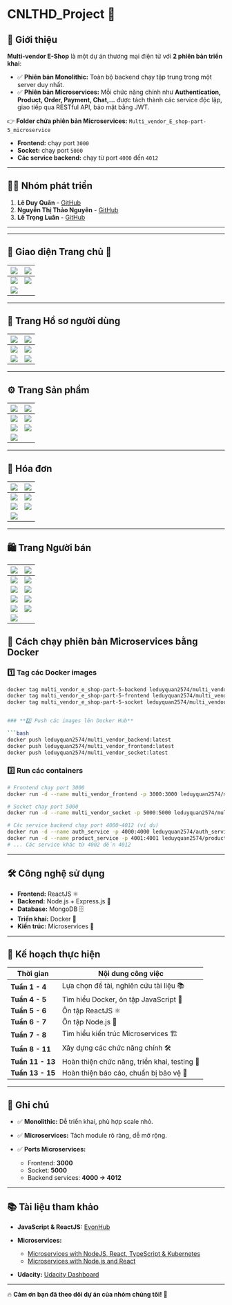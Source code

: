 # **CNLTHD_Project** 🚀

## 📌 **Giới thiệu**
**Multi-vendor E-Shop** là một dự án thương mại điện tử với **2 phiên bản triển khai**:

- ✅ **Phiên bản Monolithic:** Toàn bộ backend chạy tập trung trong một server duy nhất.
- ✅ **Phiên bản Microservices:** Mỗi chức năng chính như **Authentication, Product, Order, Payment, Chat,...** được tách thành các service độc lập, giao tiếp qua RESTful API, bảo mật bằng JWT.

👉 **Folder chứa phiên bản Microservices:** `Multi_vendor_E_shop-part-5_microservice`  
- **Frontend:** chạy port `3000`
- **Socket:** chạy port `5000`
- **Các service backend:** chạy từ port `4000` đến `4012`

---

## 👨‍💻 **Nhóm phát triển**
1. **Lê Duy Quân** - [GitHub](https://github.com/LeDuyQuan1911/leduyquan.github.io/tree/gh-pages)  
2. **Nguyễn Thị Thảo Nguyên** - [GitHub](https://github.com/ThaoNguyen157/nguynt.github.io/tree/gh-pages)  
3. **Lê Trọng Luân** - [GitHub](https://github.com/trongluan23/Luan.github.io/tree/gh-pages)  

---

---

## 📸 **Giao diện Trang chủ 🙈**

| ![](https://res.cloudinary.com/dwahfjinm/image/upload/v1750292111/253805289-14dfa843-e495-4fd7-bffe-b10b7a65cfc9_efd7ba.png) | ![](https://res.cloudinary.com/dwahfjinm/image/upload/v1750292111/253805500-50b136fa-6e50-44e7-863b-b4ab51adad1d_q3ksym.png) |
|---|---|
| ![](https://res.cloudinary.com/dwahfjinm/image/upload/v1750292111/253805575-6f56921f-5cfd-46ab-8a8e-f3da56129dc7_onnq6o.png) | ![](https://res.cloudinary.com/dwahfjinm/image/upload/v1750292112/253805593-b4fbd9c0-3303-47e4-a220-78479aac9ba1_rj2h2v.png) |
| ![](https://res.cloudinary.com/dwahfjinm/image/upload/v1750292112/253805652-b0c29ba1-fb04-4558-8982-cc3ca3563088_e6oasm.png) | |

---

## 👥 **Trang Hồ sơ người dùng**

| ![](https://res.cloudinary.com/dwahfjinm/image/upload/v1750292112/253806305-e3fcdef1-460b-4ed6-bb51-425e6dfe3379_vfmlvd.png) | ![](https://res.cloudinary.com/dwahfjinm/image/upload/v1750292113/253806446-57a422bd-123c-4bdf-b961-cbb5bc9c8556_yzwwzc.png) |
|---|---|
| ![](https://res.cloudinary.com/dwahfjinm/image/upload/v1750292113/253806807-e0d8b6d6-ea71-458b-9685-3fa906c4ebf7_wpkofh.png) | ![](https://res.cloudinary.com/dwahfjinm/image/upload/v1750292113/253807454-724add12-d3e3-4d62-9ed5-affc41ea5d52_m7apx9.png) |
| ![](https://res.cloudinary.com/dwahfjinm/image/upload/v1750292113/253806837-382c23fc-ec18-45a1-99b4-b3f96baf6f9e_vdxz7u.png) | ![](https://res.cloudinary.com/dwahfjinm/image/upload/v1750292113/253808494-c417337a-b62b-485b-99a8-3078960e125e_vhe7hx.png) |

---

## ⚙️ **Trang Sản phẩm**

| ![](https://res.cloudinary.com/dwahfjinm/image/upload/v1750292108/253807650-60d125e1-c4b5-4ab7-9ae5-ca922f44cd62_f6kwlt.png) | ![](https://res.cloudinary.com/dwahfjinm/image/upload/v1750292109/253807788-fc53e2ce-8fdc-4fb6-a01b-651206499bbe_dch0yd.png) |
|---|---|
| ![](https://res.cloudinary.com/dwahfjinm/image/upload/v1750292109/253807718-1f3ee05a-162b-41d3-96bf-eb5874fa4313_xzlh43.png) | ![](https://res.cloudinary.com/dwahfjinm/image/upload/v1750292110/253807874-63972ed5-1f58-42c0-b29c-35dcf46f3a92_pnpeju.png) |
| ![](https://res.cloudinary.com/dwahfjinm/image/upload/v1750292110/253807907-97c54f9e-e3ae-4f34-9afb-fbc58faa7fa9_ja9fvy.png) | ![](https://res.cloudinary.com/dwahfjinm/image/upload/v1750292110/253807975-01c44518-e3f3-4af2-8587-1ac61ca2a992_llzbpq.png) |
| ![](https://res.cloudinary.com/dwahfjinm/image/upload/v1750292111/253808050-71883165-670a-4705-b1b7-de9dc82451da_agdiga.png) | |

---

## 🧾 **Hóa đơn**

| ![](https://res.cloudinary.com/dwahfjinm/image/upload/v1750292110/253808260-370e357d-8248-46fc-8749-37aed7f5efd3_eocs5m.png) | ![](https://res.cloudinary.com/dwahfjinm/image/upload/v1750292111/253808341-43f623b9-cc86-4ead-a478-e18453506662_r5wm0z.png) |
|---|---|
| ![](https://res.cloudinary.com/dwahfjinm/image/upload/v1750292111/253808361-6bf3f4f9-379e-41fb-aab4-a05474d98297_aciyik.png) | ![](https://res.cloudinary.com/dwahfjinm/image/upload/v1750292111/253808382-f9522152-34e4-4749-a681-a9895bbec8f6_pq2uju.png) |
| ![](https://res.cloudinary.com/dwahfjinm/image/upload/v1750292112/253808402-fd42ea39-b2ff-45d9-8023-0e21ca83ef34_ffl3me.png) | ![](https://res.cloudinary.com/dwahfjinm/image/upload/v1750292113/253808455-2af2d6c1-b559-4778-b64c-2108e96f4ca5_i0k7sd.png) |
| ![](https://res.cloudinary.com/dwahfjinm/image/upload/v1750292113/253808494-c417337a-b62b-485b-99a8-3078960e125e_vhe7hx.png) | |

---

## 🛍️ **Trang Người bán**

| ![](https://res.cloudinary.com/dwahfjinm/image/upload/v1750292113/253808734-386b48a1-9139-4b19-be0b-0b86c9cb8ccb_s92l8e.png) | ![](https://res.cloudinary.com/dwahfjinm/image/upload/v1750292114/Screenshot_2025-06-19_070751_fccqsp.png) |
|---|---|
| ![](https://res.cloudinary.com/dwahfjinm/image/upload/v1750292114/Screenshot_2025-06-19_070803_ubkgti.png) | ![](https://res.cloudinary.com/dwahfjinm/image/upload/v1750292114/Screenshot_2025-06-19_070818_ibp9zz.png) |
| ![](https://res.cloudinary.com/dwahfjinm/image/upload/v1750292114/Screenshot_2025-06-19_070829_koon6l.png) | ![](https://res.cloudinary.com/dwahfjinm/image/upload/v1750292114/Screenshot_2025-06-19_070852_dnzltd.png) |
| ![](https://res.cloudinary.com/dwahfjinm/image/upload/v1750292114/Screenshot_2025-06-19_070902_otgh5h.png) | ![](https://res.cloudinary.com/dwahfjinm/image/upload/v1750292114/Screenshot_2025-06-19_070912_fn8xxd.png) |
| ![](https://res.cloudinary.com/dwahfjinm/image/upload/v1750292115/Screenshot_2025-06-19_070921_ayoe9d.png) | ![](https://res.cloudinary.com/dwahfjinm/image/upload/v1750292115/Screenshot_2025-06-19_070934_tr60fn.png) |
| ![](https://res.cloudinary.com/dwahfjinm/image/upload/v1750292107/Screenshot_2025-06-19_070952_gqixej.png) | |


## 🚀 **Cách chạy phiên bản Microservices bằng Docker**

### **1️⃣ Tag các Docker images**
```bash
docker tag multi_vendor_e_shop-part-5-backend leduyquan2574/multi_vendor_backend:latest
docker tag multi_vendor_e_shop-part-5-frontend leduyquan2574/multi_vendor_frontend:latest
docker tag multi_vendor_e_shop-part-5-socket leduyquan2574/multi_vendor_socket:latest


### **2️⃣ Push các images lên Docker Hub**

```bash
docker push leduyquan2574/multi_vendor_backend:latest
docker push leduyquan2574/multi_vendor_frontend:latest
docker push leduyquan2574/multi_vendor_socket:latest
```

### **3️⃣ Run các containers**

```bash
# Frontend chạy port 3000
docker run -d --name multi_vendor_frontend -p 3000:3000 leduyquan2574/multi_vendor_frontend:latest

# Socket chạy port 5000
docker run -d --name multi_vendor_socket -p 5000:5000 leduyquan2574/multi_vendor_socket:latest

# Các service backend chạy port 4000~4012 (ví dụ)
docker run -d --name auth_service -p 4000:4000 leduyquan2574/auth_service:latest
docker run -d --name product_service -p 4001:4001 leduyquan2574/product_service:latest
# ... Các service khác từ 4002 đến 4012
```

---

## 🛠 **Công nghệ sử dụng**

* **Frontend:** ReactJS ⚛️
* **Backend:** Node.js + Express.js 🚀
* **Database:** MongoDB 🗄️
* **Triển khai:** Docker 🐳
* **Kiến trúc:** Microservices 🔗

---

## 📅 **Kế hoạch thực hiện**

| **Thời gian**    | **Nội dung công việc**                       |
| ---------------- | -------------------------------------------- |
| **Tuần 1 - 4**   | Lựa chọn đề tài, nghiên cứu tài liệu 📚      |
| **Tuần 4 - 5**   | Tìm hiểu Docker, ôn tập JavaScript 🐳        |
| **Tuần 5 - 6**   | Ôn tập ReactJS ⚛️                            |
| **Tuần 6 - 7**   | Ôn tập Node.js 🚀                            |
| **Tuần 7 - 8**   | Tìm hiểu kiến trúc Microservices 🏗️         |
| **Tuần 8 - 11**  | Xây dựng các chức năng chính 🛠️             |
| **Tuần 11 - 13** | Hoàn thiện chức năng, triển khai, testing 🧪 |
| **Tuần 13 - 15** | Hoàn thiện báo cáo, chuẩn bị bảo vệ 📑       |

---

## 📢 **Ghi chú**

* ✅ **Monolithic:** Dễ triển khai, phù hợp scale nhỏ.
* ✅ **Microservices:** Tách module rõ ràng, dễ mở rộng.
* ✅ **Ports Microservices:**

  * Frontend: **3000**
  * Socket: **5000**
  * Backend services: **4000 → 4012**

---

## 📚 **Tài liệu tham khảo**

* **JavaScript & ReactJS:** [EvonHub](https://evonhub.dev/)
* **Microservices:**

  * [Microservices with NodeJS, React, TypeScript & Kubernetes](https://www.udemy.com/course/microservices-with-nodejs-react-typescript-and-kubernetes/)
  * [Microservices with Node.js and React](https://www.udemy.com/course/microservices-with-node-js-and-react/)
* **Udacity:** [Udacity Dashboard](https://www.udacity.com/dashboard)

---

🔥 **Cảm ơn bạn đã theo dõi dự án của nhóm chúng tôi!** 🚀

